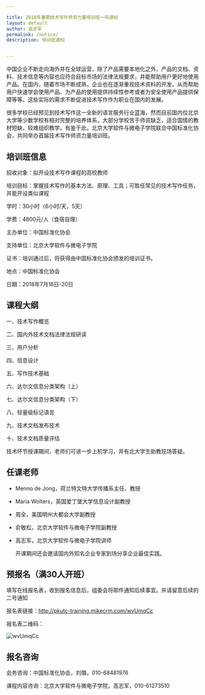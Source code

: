 ```yaml
---

title: 2018年暑期技术写作师资力量培训班一号通知
layout: default
author: 高志军
permalink: /notice/
description: 培训班通知


---
```


中国企业不断走向海外并在全球运营，除了产品需要本地化之外，产品的文档、资料、技术信息等内容也应符合目标市场的法律法规要求，并能帮助用户更好地使用产品。在国内，随着市场不断成熟，企业也在逐渐重视技术资料的开发，从而帮助用户快速学会使用产品、为产品的使用提供持续性参考或者为安全使用产品提供保障等等。这些实际的需求不断促进技术写作作为职业在国内的发展。

很多学校已经预见到技术写作这一全新的语言服务行业蓝海，然而目前国内仅北京大学等少数学校有相对完整的培养体系，大部分学校苦于师资缺乏，适合国情的教材短缺，较难组织教学。有鉴于此，北京大学软件与微电子学院联合中国标准化协会，共同举办首届技术写作师资力量培训班。

## 培训班信息

招收对象：拟开设技术写作课程的高校教师

培训目标：掌握技术写作的基本方法、原理、工具；可胜任常见的技术写作任务，并能开设类似课程

学时：30小时（6小时/天，5天）

学费：4800元/人（食宿自理）

主办单位：中国标准化协会

支持单位：北京大学软件与微电子学院

证书：培训通过后，将获得由中国标准化协会颁发的培训证书。

地点：中国标准化协会

日期：2018年7月16日-20日

## 课程大纲

一、技术写作概览

二、国内外技术文档法律法规研读

三、用户分析

四、信息设计

五、写作技术基础

六、达尔文信息分类架构（上）

七、达尔文信息分类架构（下）

八、轻量级标记语言

九、技术文档发布技术

十、技术文档质量评估

技术环节授课期间，老师们可进一步上机学习，并有北大学生助教现场答疑。

## 任课老师

- Menno de Jong，荷兰特文特大学传播系主任、教授

- Maria Wolters，英国爱丁堡大学信息设计副教授
- 周全，美国明州大都会大学副教授
- 俞敬松，北京大学软件与微电子学院副教授

- 高志军，北京大学软件与微电子学院讲师

  开课期间还会邀请国内外知名企业专家到场分享企业最佳实践。


## 预报名（满30人开班）

填写在线报名表，收到报名信息后，组委会将邮件通知后续事宜。并请留意后续的二号通知

报名表链接：http://pkutc-training.mikecrm.com/wvUmqCc

报名表二维码：

![wvUmqCc](/Users/zhijungao/Desktop/wvUmqCc.png)



## 报名咨询

会务咨询：中国标准化协会，刘璐，010-68481976 

课程内容咨询：北京大学软件与微电子学院，高志军，010-61273510

